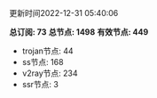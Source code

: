 更新时间2022-12-31 05:40:06

**总订阅: 73**
**总节点: 1498**
**有效节点: 449**
- trojan节点: 44
- ss节点: 168
- v2ray节点: 234
- ssr节点: 3
